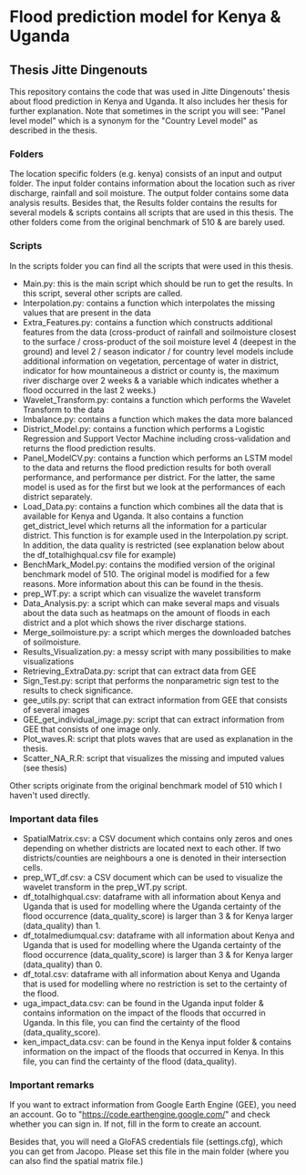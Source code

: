 # Flood prediction model for Kenya & Uganda 
## Thesis Jitte Dingenouts

This repository contains the code that was used in Jitte Dingenouts' thesis about flood prediction in Kenya and Uganda. It also includes her thesis for further explanation. Note that sometimes in the script you will see: "Panel level model" which is a synonym for the "Country Level model" as described in the thesis.

### Folders
The location specific folders (e.g. kenya) consists of an input and output folder. The input folder contains information about the location such as river discharge, rainfall and soil moisture. The output folder contains some data analysis results. Besides that, the Results folder contains the results for several models & scripts contains all scripts that are used in this thesis. The other folders come from the original benchmark of 510 & are barely used.

### Scripts
In the scripts folder you can find all the scripts that were used in this thesis. 
- Main.py: this is the main script which should be run to get the results. In this script, several other scripts are called.
- Interpolation.py: contains a function which interpolates the missing values that are present in the data
- Extra_Features.py: contains a function which constructs additional features from the data (cross-product of rainfall and soilmoisture closest to the surface / cross-product of the soil moisture level 4 (deepest in the ground) and level 2 / season indicator / for country level models include additional information on vegetation, percentage of water in district, indicator for how mountaineous a district or county is, the maximum river discharge over 2 weeks & a variable which indicates whether a flood occurred in the last 2 weeks.)
- Wavelet_Transform.py: contains a function which performs the Wavelet Transform to the data
- Imbalance.py: contains a function which makes the data more balanced
- District_Model.py: contains a function which performs a Logistic Regression and Support Vector Machine including cross-validation and returns the flood prediction results.
- Panel_ModelCV.py: contains a function which performs an LSTM model to the data and returns the flood prediction results for both overall performance, and performance per district. For the latter, the same model is used as for the first but we look at the performances of each district separately.
- Load_Data.py: contains a function which combines all the data that is available for Kenya and Uganda. It also contains a function get_district_level which returns all the information for a particular district. This function is for example used in the Interpolation.py script. In addition, the data quality is restricted (see explanation below about the df_totalhighqual.csv file for example) 
- BenchMark_Model.py: contains the modified version of the original benchmark model of 510. The original model is modified for a few reasons. More information about this can be found in the thesis.
- prep_WT.py: a script which can visualize the wavelet transform
- Data_Analysis.py: a script which can make several maps and visuals about the data such as heatmaps on the amount of floods in each district and a plot which shows the river discharge stations.
- Merge_soilmoisture.py: a script which merges the downloaded batches of soilmoisture.
- Results_Visualization.py: a messy script with many possibilities to make visualizations
- Retrieving_ExtraData.py: script that can extract data from GEE
- Sign_Test.py: script that performs the nonparametric sign test to the results to check significance. 
- gee_utils.py: script that can extract information from GEE that consists of several images
- GEE_get_individual_image.py: script that can extract information from GEE that consists of one image only.
- Plot_waves.R: script that plots waves that are used as explanation in the thesis.
- Scatter_NA_R.R: script that visualizes the missing and imputed values (see thesis)

Other scripts originate from the original benchmark model of 510 which I haven't used directly.


### Important data files
- SpatialMatrix.csv: a CSV document which contains only zeros and ones depending on whether districts are located next to each other. If two districts/counties are neighbours a one is denoted in their intersection cells.
- prep_WT_df.csv: a CSV document which can be used to visualize the wavelet transform in the prep_WT.py script.
- df_totalhighqual.csv: dataframe with all information about Kenya and Uganda that is used for modelling where the Uganda certainty of the flood occurrence (data_quality_score) is larger than 3 & for Kenya larger (data_quality) than 1.
- df_totalmediumqual.csv: dataframe with all information about Kenya and Uganda that is used for modelling where the Uganda certainty of the flood occurrence (data_quality_score) is larger than 3 & for Kenya larger (data_quality) than 0.
- df_total.csv: dataframe with all information about Kenya and Uganda that is used for modelling where no restriction is set to the certainty of the flood.
- uga_impact_data.csv: can be found in the Uganda input folder & contains information on the impact of the floods that occurred in Uganda. In this file, you can find the certainty of the flood (data_quality_score).
- ken_impact_data.csv: can be found in the Kenya input folder & contains information on the impact of the floods that occurred in Kenya. In this file, you can find the certainty of the flood (data_quality).

### Important remarks
If you want to extract information from Google Earth Engine (GEE), you need an account. 
Go to "https://code.earthengine.google.com/" and check whether you can sign in. If not, fill in the form to create an account. 

Besides that, you will need a GloFAS credentials file (settings.cfg), which you can get from Jacopo. Please set this file in the main folder (where you can also find the spatial matrix file.)
